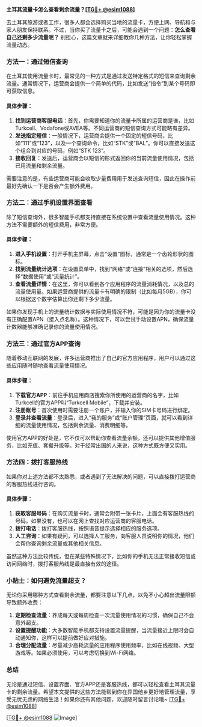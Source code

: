 **土耳其流量卡怎么查看剩余流量？[[TG💪+ @esim1088](https://t.me/s/esim1088)]**

去土耳其旅游或者工作，很多人都会选择购买当地的流量卡，方便上网、导航和与家人朋友保持联系。不过，当你买了流量卡之后，可能会遇到一个问题：**怎么查看自己还剩多少流量呢？** 别担心，这篇文章就来详细教你几种方法，让你轻松掌握流量动态。

### 方法一：通过短信查询

在土耳其使用流量卡时，最常见的一种方式是通过发送特定格式的短信来查询剩余流量。通常情况下，运营商会提供一个简单的代码，比如发送“指令”到某个号码即可获取信息。

#### 具体步骤：
1. **找到运营商客服电话**：首先，你需要知道你的流量卡所属的运营商是谁，比如Turkcell、Vodafone或AVEA等。不同运营商的短信查询方式可能略有差异。
2. **发送指定短信**：一般情况下，运营商会提供一个固定的短信号码，比如“111”或“123”，以及一个查询命令，比如“STK”或“BAL”。你可以直接发送这个组合到对应的号码，例如“STK 123”。
3. **接收回复**：发送后，运营商会以短信的形式返回你的当前流量使用情况，包括已用流量和剩余流量。

需要注意的是，有些运营商可能会收取少量费用用于发送查询短信，因此在操作前最好先确认一下是否会产生额外费用。

### 方法二：通过手机设置界面查看

除了短信查询外，很多智能手机都支持直接在系统设置中查看流量使用情况。这种方法不需要额外的短信费用，非常方便。

#### 具体步骤：
1. **进入手机设置**：打开手机主屏幕，点击“设置”图标，通常是一个齿轮形状的图标。
2. **找到流量统计选项**：在设置菜单中，找到“网络”或“连接”相关的选项，然后选择“数据使用”或“流量统计”。
3. **查看流量详情**：在这里，你可以看到各个应用程序的流量消耗情况，以及总的流量使用量。如果运营商提供的流量卡有明确的限制（比如每月5GB），你可以根据这个数字估算出你还剩下多少流量。

如果你发现手机上的流量统计数据与实际使用情况不符，可能是因为你的流量卡没有正确配置APN（接入点名称）。这种情况下，可以尝试手动设置APN，确保流量计数器能够准确记录你的流量使用情况。

### 方法三：通过官方APP查询

随着移动互联网的发展，许多运营商推出了自己的官方应用程序，用户可以通过这些应用随时随地查看流量使用情况。

#### 具体步骤：
1. **下载官方APP**：前往手机应用商店搜索你所使用的运营商的名字，比如Turkcell的官方APP叫“Turkcell Mobile”，下载并安装。
2. **注册账号**：首次使用时需要注册一个账户，并输入你的SIM卡号码进行绑定。
3. **登录并查看流量**：登录后，进入“我的服务”或“账户管理”页面，就可以看到详细的流量使用情况，包括剩余流量、消费明细等。

使用官方APP的好处是，它不仅可以帮助你查看流量余额，还可以提供其他增值服务，比如充值、套餐升级等。对于经常出国的人来说，这种方式既方便又实用。

### 方法四：拨打客服热线

如果你对上述方法都不太熟悉，或者遇到了无法解决的问题，可以直接拨打运营商的客服热线进行咨询。

#### 具体步骤：
1. **获取客服号码**：在购买流量卡时，通常会附带一张卡片，上面会有客服热线的号码。如果没有，也可以在网上查找对应运营商的客服电话。
2. **拨打电话**：拨打客服热线，按照语音提示选择相应的服务选项。
3. **人工咨询**：如果有疑问，可以选择人工服务，向客服人员说明你的情况，他们会帮你查询剩余流量或其他相关信息。

虽然这种方法比较传统，但在某些特殊情况下，比如你的手机无法正常接收短信或访问网络时，拨打客服热线是最直接有效的途径。

### 小贴士：如何避免流量超支？

无论你采用哪种方式查看剩余流量，都要注意以下几点，以免不小心超出流量限额导致额外收费：

1. **定期检查流量**：养成每天或每周检查一次流量使用情况的习惯，确保自己不会意外超支。
2. **设置提醒功能**：大多数智能手机都支持设置流量提醒，当流量接近上限时会自动通知你，这样可以提前做好应对措施。
3. **合理分配流量**：尽量减少高耗流量的应用程序使用频率，比如在线视频、大型游戏等。如果必须使用，可以考虑切换到Wi-Fi网络。

### 总结

无论是通过短信、设置界面、官方APP还是客服热线，都可以轻松查看土耳其流量卡的剩余流量。希望本文提供的这些方法能帮到你在异国他乡更好地管理流量，享受无忧无虑的网络生活！如果你还有其他问题，欢迎随时留言讨论哦~ [[TG💪+ @esim1088](https://t.me/s/esim1088)]

[[TG💪+ @esim1088](https://t.me/s/esim1088) ![Image](https://i.postimg.cc/4NQfJmqS/Snipaste-2025-05-13-00-14-12.png)]